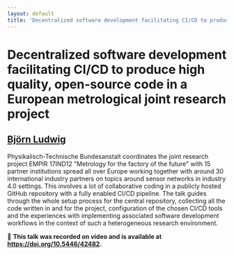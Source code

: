 ```yaml
---
layout: default
title: 'Decentralized software development facilitating CI/CD to produce high quality, open-source code in a European metrological joint research project'
---
```


# Decentralized software development facilitating CI/CD to produce high quality, open-source code in a European metrological joint research project

## [Björn Ludwig](../../speaker/GHQAWB/)

Physikalisch-Technische Bundesanstalt coordinates the joint research project EMPIR 17IND12 "Metrology for the factory of the future" with 15 partner institutions spread all over Europe working together with around 30 international industry partners on topics around sensor networks in industry 4.0 settings. This involves a lot of collaborative coding in a publicly hosted GitHub repository with a fully enabled CI/CD pipeline.  The talk guides through the whole setup process for the central repository, collecting all the code written in and for the project, configuration of the chosen CI/CD tools and the experiences with implementing associated software development workflows in the context of such a heterogeneous research environment.

🎥 **This talk was recorded on video and is available at <https://doi.org/10.5446/42482>.**
